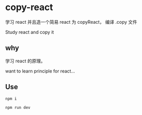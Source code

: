 
# copy-react

学习 react 并且造一个简易 react 为 copyReact， 编译 .copy 文件


Study react and copy it

## why

学习 react 的原理。

want to learn principle for react...

## Use

```npm
npm i
```

```npm
npm run dev
```